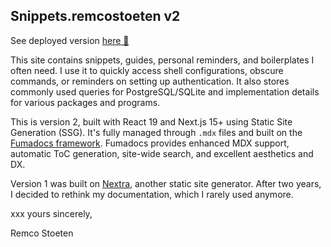 ## Snippets.remcostoeten v2

See deployed version [here 🚀](https://snippets-remcostoeten.vercel.app)

This site contains snippets, guides, personal reminders, and boilerplates I often need. I use it to quickly access shell configurations, obscure commands, or reminders on setting up authentication. It also stores commonly used queries for PostgreSQL/SQLite and implementation details for various packages and programs.

This is version 2, built with React 19 and Next.js 15+ using Static Site Generation (SSG). It's fully managed through `.mdx` files and built on the [Fumadocs framework](https://fumadocs.vercel.app/). Fumadocs provides enhanced MDX support, automatic ToC generation, site-wide search, and excellent aesthetics and DX.

Version 1 was built on [Nextra](https://nextra.site), another static site generator. After two years, I decided to rethink my documentation, which I rarely used anymore.

xxx yours sincerely,

Remco Stoeten

